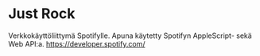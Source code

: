 # Just Rock
Verkkokäyttöliittymä Spotifylle. Apuna käytetty Spotifyn AppleScript- sekä Web API:a.
https://developer.spotify.com/
